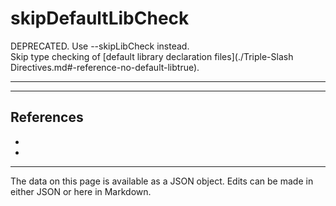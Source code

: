 <!-- Important! Do not modify comment blocks. They are necessary for the transformer to work properly -->

<!-- title -->
# skipDefaultLibCheck

<!-- shortDescription -->
DEPRECATED. Use --skipLibCheck instead.<br/>Skip type checking of [default library declaration files](./Triple-Slash Directives.md#-reference-no-default-libtrue).

---

<!-- extendedDescription -->


---

<!-- references -->
## References
- []()
- []()
---

<!-- footer -->
The data on this page is available as a JSON object. Edits can be made in either JSON or here in Markdown.
